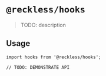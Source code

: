 # `@reckless/hooks`

> TODO: description

## Usage

```
import hooks from '@reckless/hooks';

// TODO: DEMONSTRATE API
```
